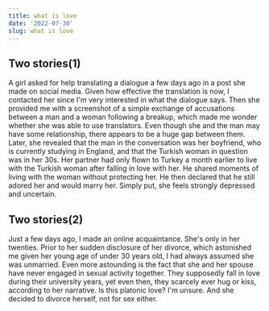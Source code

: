 ```yaml
---
title: what is love
date: '2022-07-30'
slug: what is love
---
```


## Two stories(1)

 A girl asked for help translating a dialogue a few days ago in a post she made on social media. Given how effective the translation is now, I contacted her since I'm very interested in what the dialogue says. Then she provided me with a screenshot of a simple exchange of accusations between a man and a woman following a breakup, which made me wonder whether she was able to use translators. Even though she and the man may have some relationship, there appears to be a huge gap between them. Later, she revealed that the man in the conversation was her boyfriend, who is currently studying in England, and that the Turkish woman in question was in her 30s. Her partner had only flown to Turkey a month earlier to live with the Turkish woman after falling in love with her. He shared moments of living with the woman without protecting her. He then declared that he still adored her and would marry her. Simply put, she feels strongly depressed and uncertain.

## Two stories(2)

Just a few days ago, I made an online acquaintance. She's only in her twenties. Prior to her sudden disclosure of her divorce, which astonished me given her young age of under 30 years old, I had always assumed she was unmarried. Even more astounding is the fact that she and her spouse have never engaged in sexual activity together. They supposedly fall in love during their university years, yet even then, they scarcely ever hug or kiss, according to her narrative. Is this platonic love? I'm unsure. And she decided to divorce herself, not for sex either.
